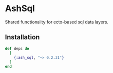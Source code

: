 # AshSql

Shared functionality for ecto-based sql data layers.

## Installation

```elixir
def deps do
  [
    {:ash_sql, "~> 0.2.31"}
  ]
end
```

